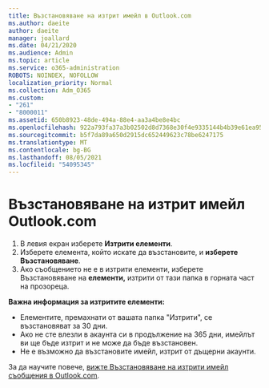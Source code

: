 ```yaml
---
title: Възстановяване на изтрит имейл в Outlook.com
ms.author: daeite
author: daeite
manager: joallard
ms.date: 04/21/2020
ms.audience: Admin
ms.topic: article
ms.service: o365-administration
ROBOTS: NOINDEX, NOFOLLOW
localization_priority: Normal
ms.collection: Adm_O365
ms.custom:
- "261"
- "8000011"
ms.assetid: 650b8923-48de-494a-88e4-aa3a4be8e4bc
ms.openlocfilehash: 922a793fa37a3b02502d8d7368e30f4e9335144b4b39e61ea956ea708cebf07f
ms.sourcegitcommit: b5f7da89a650d2915dc652449623c78be6247175
ms.translationtype: MT
ms.contentlocale: bg-BG
ms.lasthandoff: 08/05/2021
ms.locfileid: "54095345"
---
```

# <a name="recover-deleted-email-outlookcom"></a>Възстановяване на изтрит имейл Outlook.com

1. В левия екран изберете **Изтрити елементи**.
2. Изберете елемента, който искате да възстановите, и **изберете Възстановяване**.
3. Ако съобщението не е в изтрити елементи, изберете Възстановяване на **елементи,** изтрити от тази папка в горната част на прозореца.

 **Важна информация за изтритите елементи:**
  
- Елементите, премахнати от вашата папка "Изтрити", се възстановяват за 30 дни.
- Ако не сте влезли в акаунта си в продължение на 365 дни, имейлът ви ще бъде изтрит и не може да бъде възстановен.
- Не е възможно да възстановите имейл, изтрит от дъщерни акаунти.

За да научите повече, [вижте Възстановяване на изтрити имейл съобщения в Outlook.com](https://support.office.com/article/cf06ab1b-ae0b-418c-a4d9-4e895f83ed50?wt.mc_id=Office_Outlook_com_Alchemy).